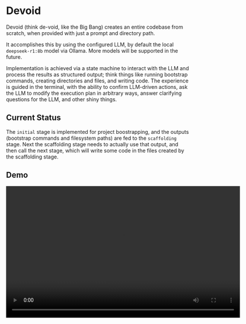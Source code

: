 # Devoid

Devoid (think de-void, like the Big Bang) creates an entire codebase from scratch, when provided with just a prompt and directory path.

It accomplishes this by using the configured LLM, by default the local `deepseek-r1:8b` model via Ollama. More models will be supported in the future.

Implementation is achieved via a state machine to interact with the LLM and process the results as structured output; think things like running bootstrap commands, creating directories and files, and writing code. The experience is guided in the terminal, with the ability to confirm LLM-driven actions, ask the LLM to modify the execution plan in arbitrary ways, answer clarifying questions for the LLM, and other shiny things.

## Current Status

The `initial` stage is implemented for project boostrapping, and the outputs (bootstrap commands and filesystem paths) are fed to the `scaffolding` stage. Next the scaffolding stage needs to actually use that output, and then call the next stage, which will write some code in the files created by the scaffolding stage.

## Demo

<video width="640" height="360" controls>
  <source src="./demo.mp4" type="video/mp4">
  Your browser does not support the video tag.
</video>
